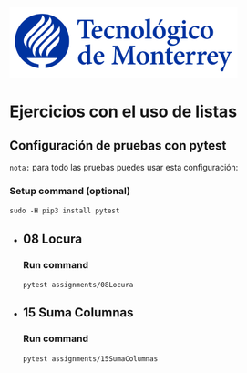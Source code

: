 ![Tec de Monterrey](images/logotecmty.png)
# Ejercicios con el uso de listas

## Configuración de pruebas con **pytest**

`nota:` para todo las pruebas puedes usar esta configuración:
### Setup command (optional)
```
sudo -H pip3 install pytest
```

- ## 08 Locura
    ### Run command
    ```
    pytest assignments/08Locura
    ```

- ## 15 Suma Columnas
    ### Run command
    ```
    pytest assignments/15SumaColumnas
    ```
